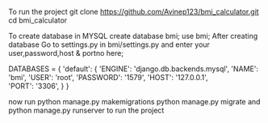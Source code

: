 To run the project
git clone https://github.com/Avinep123/bmi_calculator.git
cd bmi_calculator

To create database in MYSQL
create database bmi;
use bmi;
After creating database
Go to settings.py in bmi/settings.py and enter your user,password,host & portno here;

DATABASES = {
    'default': {
        'ENGINE': 'django.db.backends.mysql', 
        'NAME': 'bmi',
        'USER': 'root',
        'PASSWORD': '1579',
        'HOST': '127.0.0.1',   
        'PORT': '3306',
    }
}

now run 
python manage.py makemigrations
python manage.py migrate
and python manage.py runserver to run the project

